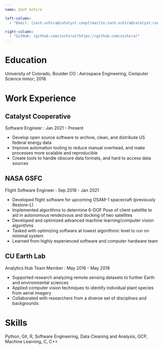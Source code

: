 ```yaml
---
name: Zach Schira

left-column:
  - "Email: [zach.schira@catalyst.coop](mailto:zach.schira@catalyst.coop)"

right-column:
  - "GitHub: [github.com/zschira](https://github.com/zschira)"
...
```


# Education

University of Colorado, Boulder CO
: Aerospace Engineering, Computer Science minor; 2018.

# Work Experience

## Catalyst Cooperative

Software Engineer
: Jan 2021 - Present

- Develop open source software to archive, clean, and distribute US federal energy data
- Improve automation tooling to reduce manual overhead, and make processes more scalable and reproducible
- Create tools to handle obscure data formats, and hard to access data sources

## NASA GSFC

Flight Software Engineer
: Sep 2018 - Jan 2021

- Developed flight software for upcoming OSAM-1 spacecraft (previously Restore-L)
- Implemented algorithms to determine 6-DOF Pose of client satellite to aid in autonomous rendezvous and docking of two satellites
- Developed and optimized advanced machine learning/computer vision algorithms
- Tasked with optimizing software at lowest algorithmic level to run on minimal system
- Learned from highly experienced software and computer hardware team

## CU Earth Lab

Analytics Hub Team Member
: May 2016 - May 2018

- Supported research analyzing remote sensing datasets to further Earth and environmental sciences
- Applied computer vision techniques to identify individual plant species from aerial imagery
- Collaborated with researchers from a diverse set of disciplines and backgrounds

# Skills

Python, Git, R, Software Engineering, Data Cleaning and Analysis, GCP, Machine Learning, C, C++
